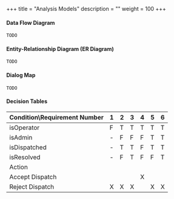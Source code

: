 +++
title = "Analysis Models"
description = ""
weight = 100
+++

#### Data Flow Diagram
`TODO`

#### Entity-Relationship Diagram (ER Diagram)
`TODO`

#### Dialog Map
`TODO`

#### Decision Tables

|Condition\Requirement Number| 1 | 2 | 3 | 4 | 5 | 6 | 
|-----------------|---|---|---|---|---|---| 
| isOperator      | F | T | T | T | T | T | 
| isAdmin         | - | F | F | F | T | T | 
| isDispatched    | - | T | T | F | T | T | 
| isResolved      | - | F | T | F | F | T | 
| Action          |   |   |   |   |   |   | 
| Accept Dispatch |   |   |   | X |   |   | 
| Reject Dispatch | X | X | X |   | X | X | 
